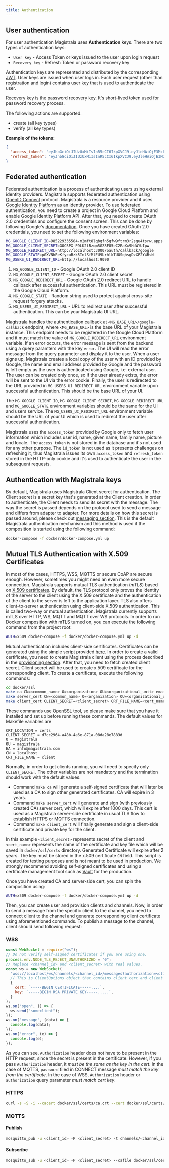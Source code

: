 ```yaml
---
title: Authentication
---
```



## User authentication

For user authentication Magistrala uses **Authentication** keys. There are two types of authentication keys:

- `User key` - Access Token or keys issued to the user upon login request
- `Recovery key` - Refresh Token or password recovery key

Authentication keys are represented and distributed by the corresponding [JWT][jwt]. User keys are issued when user logs in. Each user request (other than registration and login) contains user key that is used to authenticate the user.

Recovery key is the password recovery key. It's short-lived token used for password recovery process.

The following actions are supported:

- create (all key types)
- verify (all key types)

**Example of the tokens:**

```json
{
  "access_token": "eyJhbGciOiJIUzUxMiIsInR5cCI6IkpXVCJ9.eyJleHAiOjE3MzkyOTQxMjcsImlhdCI6MTczOTI5MDUyNywiaXNzIjoic3VwZXJtcS5hdXRoIiwidHlwZSI6MCwidXNlciI6IjZjY2FmMTNjLWVmODgtNGNmMi04ZTNhLWM3YzA0YzVlYWY5YiJ9.Qot3ZoqC1enhAS3YEJY3WJioMAJnr98laBGsJzSgF2Zege5pVqILVLcPZzRBmHdIPys4diAGbqRQQzfW_k_Huw",
  "refresh_token": "eyJhbGciOiJIUzUxMiIsInR5cCI6IkpXVCJ9.eyJleHAiOjE3MzkzNzY5MjcsImlhdCI6MTczOTI5MDUyNywiaXNzIjoic3VwZXJtcS5hdXRoIiwidHlwZSI6MSwidXNlciI6IjZjY2FmMTNjLWVmODgtNGNmMi04ZTNhLWM3YzA0YzVlYWY5YiJ9.EcRH3DUZcplHz-9Ry_90kSQKLwAWXPww9XfMZ9beoEJItpY39g5-n7vnTyLkRhOp6Pw6aZbfuhOL3TWIE-Q13A"
}
```

## Federated authentication

Federated authentication is a process of authenticating users using external identity providers. Magistrala supports federated authentication using [OpenID Connect][oidc] protocol. Magistrala is a resource provider and it uses [Google Identity Platform][google-identity-platform] as an identity provider. To use federated authentication, you need to create a project in Google Cloud Platform and enable Google Identity Platform API. After that, you need to create OAuth 2.0 credentials and configure the consent screen. This can be done by following Google's [documentation][google-identity-platform-docs]. Once you have created OAuth 2.0 credentials, you need to set the following environment variables:

```bash
MG_GOOGLE_CLIENT_ID=985229335584-m2mft8lqbgfn5gfw9ftrm3r2sgu4tsrw.apps.googleusercontent.com
MG_GOOGLE_CLIENT_SECRET=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YUIpw
MG_GOOGLE_REDIRECT_URL=http://localhost:3000/oauth/callback/google
MG_GOOGLE_STATE=pGXVNhEeKfycuBzk5InlSfMlEU9UrhlkTUOSqhsgDzXP2Y4RsN
MG_USERS_UI_REDIRECT_URL=http://localhost:9090
```

1. `MG_GOOGLE_CLIENT_ID` - Google OAuth 2.0 client ID
2. `MG_GOOGLE_CLIENT_SECRET` - Google OAuth 2.0 client secret
3. `MG_GOOGLE_REDIRECT_URL` - Google OAuth 2.0 redirect URL to handle callback after successful authentication. This URL must be registered in the Google Cloud Platform.
4. `MG_GOOGLE_STATE` - Random string used to protect against cross-site request forgery attacks.
5. `MG_USERS_UI_REDIRECT_URL` - URL to redirect user after successful authentication. This can be your Magistrala UI URL.

Magistrala handles the authentication callback at `<MG_BASE_URL>/google-callback` endpoint, where `<MG_BASE_URL>` is the base URL of your Magistrala instance. This endpoint needs to be registered in the Google Cloud Platform and it must match the value of `MG_GOOGLE_REDIRECT_URL` environment variable. If an error occurs, the error message is sent from the backend using a query paramters with the key `error`. The UI will read the error message from the query parameter and display it to the user. When a user signs up, Magistrala creates a local copy of the user with an ID provided by Google, the name and email address provided by Google and the password is left empty as the user is authenticated using Google, i.e. external user. The user can be created only once, so if the user already exists, the error will be sent to the UI via the error cookie. Finally, the user is redirected to the URL provided in `MG_USERS_UI_REDIRECT_URL` environment variable upon successful authentication. This should be the base URL of your UI.

The `MG_GOOGLE_CLIENT_ID`, `MG_GOOGLE_CLIENT_SECRET`, `MG_GOOGLE_REDIRECT_URL` and `MG_GOOGLE_STATE` environment variables should be the same for the UI and users service. The `MG_USERS_UI_REDIRECT_URL` environment variable should be the URL of your UI which is used to redirect the user after successful authentication.

Magistrala uses the `access_token` provided by Google only to fetch user information which includes user id, name, given name, family name, picture and locale. The `access_token` is not stored in the database and it's not used for any other purpose. The `id_token` is not used as it presents challenges on refreshing it, thus Magistrala issues its own `access_token` and `refresh_token` stored in the HTTP-only cookie and it's used to authenticate the user in the subsequent requests.

## Authentication with Magistrala keys

By default, Magistrala uses Magistrala Client secret for authentication. The Client secret is a secret key that's generated at the Client creation. In order to authenticate, the Client needs to send its secret with the message. The way the secret is passed depends on the protocol used to send a message and differs from adapter to adapter. For more details on how this secret is passed around, please check out [messaging section][messaging]. This is the default Magistrala authentication mechanism and this method is used if the composition is started using the following command:

```bash
docker-compose -f docker/docker-compose.yml up
```

## Mutual TLS Authentication with X.509 Certificates

In most of the cases, HTTPS, WSS, MQTTS or secure CoAP are secure enough. However, sometimes you might need an even more secure connection. Magistrala supports mutual TLS authentication (_mTLS_) based on [X.509 certificates][rf5280]. By default, the TLS protocol only proves the identity of the server to the client using the X.509 certificate and the authentication of the client to the server is left to the application layer. TLS also offers client-to-server authentication using client-side X.509 authentication. This is called two-way or mutual authentication. Magistrala currently supports mTLS over HTTP, WS, MQTT and MQTT over WS protocols. In order to run Docker composition with mTLS turned on, you can execute the following command from the project root:

```bash
AUTH=x509 docker-compose -f docker/docker-compose.yml up -d
```

Mutual authentication includes client-side certificates. Certificates can be generated using the simple script provided [here][ssl-makefile]. In order to create a valid certificate, you need to create Magistrala client using the process described in the [provisioning section][provision]. After that, you need to fetch created client secret. Client secret will be used to create x.509 certificate for the corresponding client. To create a certificate, execute the following commands:

```bash
cd docker/ssl
make ca CN=<common_name> O=<organization> OU=<organizational_unit> emailAddress=<email_address>
make server_cert CN=<common_name> O=<organization> OU=<organizational_unit> emailAddress=<email_address>
make client_cert CLIENT_SECRET=<client_secret> CRT_FILE_NAME=<cert_name> O=<organization> OU=<organizational_unit> emailAddress=<email_address>
```

These commands use [OpenSSL][openssl] tool, so please make sure that you have it installed and set up before running these commands. The default values for Makefile variables are

```env
CRT_LOCATION = certs
CLIENT_SECRET = d7cc2964-a48b-4a6e-871a-08da28e7883d
O = Magistrala
OU = magistrala
EA = info@magistrala.com
CN = localhost
CRT_FILE_NAME = client
```

Normally, in order to get clients running, you will need to specify only `CLIENT_SECRET`. The other variables are not mandatory and the termination should work with the default values.

- Command `make ca` will generate a self-signed certificate that will later be used as a CA to sign other generated certificates. CA will expire in 3 years.
- Command `make server_cert` will generate and sign (with previously created CA) server cert, which will expire after 1000 days. This cert is used as a Magistrala server-side certificate in usual TLS flow to establish HTTPS or MQTTS connection.
- Command `make client_cert` will finally generate and sign a client-side certificate and private key for the client.

In this example `<client_secret>` represents secret of the client and `<cert_name>` represents the name of the certificate and key file which will be saved in `docker/ssl/certs` directory. Generated Certificate will expire after 2 years. The key must be stored in the x.509 certificate `CN` field. This script is created for testing purposes and is not meant to be used in production. We strongly recommend avoiding self-signed certificates and using a certificate management tool such as [Vault][vault] for the production.

Once you have created CA and server-side cert, you can spin the composition using:

```bash
AUTH=x509 docker-compose -f docker/docker-compose.yml up -d
```

Then, you can create user and provision clients and channels. Now, in order to send a message from the specific client to the channel, you need to connect client to the channel and generate corresponding client certificate using aforementioned commands. To publish a message to the channel, client should send following request:

### WSS

```javascript
const WebSocket = require("ws");
// Do not verify self-signed certificates if you are using one.
process.env.NODE_TLS_REJECT_UNAUTHORIZED = "0";
// Replace <channel_id> and <client_secret> with real values.
const ws = new WebSocket(
  "wss://localhost/ws/channels/<channel_id>/messages?authorization=<client_secret>",
  // This is ClientOptions object that contains client cert and client key in the form of string. You can easily load these strings from cert and key files.
  {
    cert: `-----BEGIN CERTIFICATE-----....`,
    key: `-----BEGIN RSA PRIVATE KEY-----.....`,
  }
);
ws.on("open", () => {
  ws.send("someclient");
});
ws.on("message", (data) => {
  console.log(data);
});
ws.on("error", (e) => {
  console.log(e);
});
```

As you can see, `Authorization` header does not have to be present in the HTTP request, since the secret is present in the certificate. However, if you pass `Authorization` header, it _must be the same as the key in the cert_. In the case of MQTTS, `password` filed in CONNECT message _must match the key from the certificate_. In the case of WSS, `Authorization` header or `authorization` query parameter _must match cert key_.

### HTTPS

```bash
curl -s -S -i --cacert docker/ssl/certs/ca.crt --cert docker/ssl/certs/<client_cert_name>.crt --key docker/ssl/certs/<client_cert_key>.key -X POST -H "Content-Type: application/senml+json" https://localhost/http/channels/<channel_id>/messages -d '[{"bn":"some-base-name:","bt":1.276020076001e+09, "bu":"A","bver":5, "n":"voltage","u":"V","v":120.1}, {"n":"current","t":-5,"v":1.2}, {"n":"current","t":-4,"v":1.3}]'
```

### MQTTS

#### Publish

```bash
mosquitto_pub -u <client_id> -P <client_secret> -t channels/<channel_id>/messages -h localhost -p 8883  --cafile docker/ssl/certs/ca.crt --cert docker/ssl/certs/<client_cert_name>.crt --key docker/ssl/certs/<client_cert_key>.key -m '[{"bn":"some-base-name:","bt":1.276020076001e+09, "bu":"A","bver":5, "n":"voltage","u":"V","v":120.1}, {"n":"current","t":-5,"v":1.2}, {"n":"current","t":-4,"v":1.3}]'
```

#### Subscribe

```bash
mosquitto_sub -u <client_id> -P <client_secret> --cafile docker/ssl/certs/ca.crt --cert docker/ssl/certs/<client_cert_name>.crt --key docker/ssl/certs/<client_cert_key>.key -t channels/<channel_id>/messages -h localhost -p 8883
```

[jwt]: https://jwt.io/
[messaging]: ./messaging.md
[rf5280]: https://tools.ietf.org/html/rfc5280
[ssl-makefile]: https://github.com/absmach/magistrala/blob/main/docker/ssl/Makefile
[provision]: ./provision.md
[openssl]: https://www.openssl.org/
[vault]: https://www.vaultproject.io/
[oidc]: https://openid.net/connect/
[google-identity-platform]: https://cloud.google.com/identity-platform/docs/
[google-identity-platform-docs]: https://support.google.com/cloud/answer/6158849?hl=en
